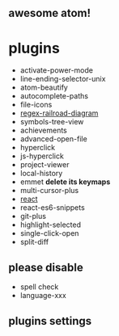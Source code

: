 awesome atom!
---
# plugins
* activate-power-mode
* line-ending-selector-unix
* atom-beautify
* autocomplete-paths
* file-icons
* [regex-railroad-diagram](https://github.com/klorenz/atom-regex-railroad-diagrams)
* symbols-tree-view
* achievements
* advanced-open-file
* hyperclick
* js-hyperclick
* project-viewer
* local-history
* emmet **delete its keymaps**
* multi-cursor-plus
* [react](https://github.com/orktes/atom-react)
* react-es6-snippets
* git-plus
* highlight-selected
* single-click-open
* split-diff

## please disable
* spell check
* language-xxx

## plugins settings
